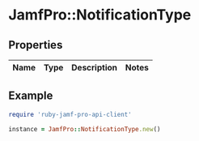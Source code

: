 # JamfPro::NotificationType

## Properties

| Name | Type | Description | Notes |
| ---- | ---- | ----------- | ----- |

## Example

```ruby
require 'ruby-jamf-pro-api-client'

instance = JamfPro::NotificationType.new()
```

